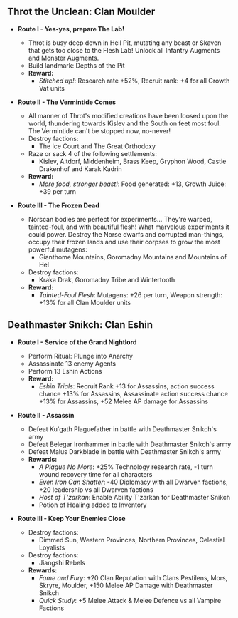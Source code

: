 ## Throt the Unclean: Clan Moulder

* **Route I - Yes-yes, prepare The Lab!**
  * Throt is busy deep down in Hell Pit, mutating any beast or Skaven that gets too close to the Flesh Lab! Unlock all 
  Infantry Augments and Monster Augments.
  * Build landmark: Depths of the Pit
  * **Reward:**
    * _Stitched up!_: Research rate +52%, Recruit rank: +4 for all Growth Vat units

* **Route II - The Vermintide Comes**
  * All manner of Throt's modified creations have been loosed upon the world, thundering towards Kislev and the South on
  feet most foul. The Vermintide can't be stopped now, no-never!
  * Destroy factions: 
    * The Ice Court and The Great Orthodoxy
  * Raze or sack 4 of the following settlements:
    * Kislev, Altdorf, Middenheim, Brass Keep, Gryphon Wood, Castle Drakenhof and Karak Kadrin
  * **Reward:**
    * _More food, stronger beast!_: Food generated: +13, Growth Juice: +39 per turn

* **Route III - The Frozen Dead**
  * Norscan bodies are perfect for experiments... They're warped, tainted-foul, and with beautiful flesh! What marvelous
  experiments it could power. Destroy the Norse dwarfs and corrupted man-things, occupy their frozen lands and use their 
  corpses to grow the most powerful mutagens:
    * Gianthome Mountains, Goromadny Mountains and Mountains of Hel
  * Destroy factions: 
    * Kraka Drak, Goromadny Tribe and Wintertooth
  * **Reward:**
    * _Tainted-Foul Flesh_: Mutagens: +26 per turn, Weapon strength: +13% for all Clan Moulder units

## Deathmaster Snikch: Clan Eshin

* **Route I - Service of the Grand Nightlord**
  * Perform Ritual: Plunge into Anarchy
  * Assassinate 13 enemy Agents
  * Perform 13 Eshin Actions
  * **Reward:**
    * _Eshin Trials_: Recruit Rank +13 for Assassins, action success chance +13% for Assassins, Assassinate action success chance +13% for Assassins, +52 Melee AP damage for Assassins

* **Route II - Assassin**
  * Defeat Ku'gath Plaguefather in battle with Deathmaster Snikch's army
  * Defeat Belegar Ironhammer in battle with Deathmaster Snikch's army
  * Defeat Malus Darkblade in battle with Deathmaster Snikch's army
  * **Rewards:**
    * _A Plague No More_: +25% Technology research rate, -1 turn wound recovery time for all characters
    * _Even Iron Can Shatter_: -40 Diplomacy with all Dwarven factions, +20 leadership vs all Dwarven factions
    * _Host of T'zarkan_: Enable Ability T'zarkan for Deathmaster Snikch
    * Potion of Healing added to Inventory

* **Route III - Keep Your Enemies Close**
  * Destroy factions: 
    * Dimmed Sun, Western Provinces, Northern Provinces, Celestial Loyalists
  * Destroy factions:
    * Jiangshi Rebels
  * **Rewards:**
    * _Fame and Fury_: +20 Clan Reputation with Clans Pestilens, Mors, Skryre, Moulder, +150 Melee AP Damage with Deathmaster Snikch
    * _Quick Study_: +5 Melee Attack & Melee Defence vs all Vampire Factions

